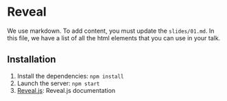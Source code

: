 # Reveal

We use markdown. To add content, you must update the `slides/01.md`. In this file, we have a list of all the html elements that you can use in your talk.

## Installation

1. Install the dependencies: `npm install`
2. Launch the server: `npm start`
3. [Reveal.js](https://revealjs.com/): Reveal.js documentation
